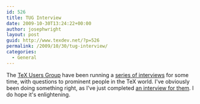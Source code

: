 ```yaml
---
id: 526
title: TUG Interview
date: 2009-10-30T13:24:22+00:00
author: josephwright
layout: post
guid: http://www.texdev.net/?p=526
permalink: /2009/10/30/tug-interview/
categories:
  - General
---
```

The <a title="TeX Users Group (TUG)" href="http://www.tug.org/">TeX Users Group</a> have been running a <a title="Interview Corner" href="http://www.tug.org/interviews/">series of interviews</a> for some time, with questions to prominent people in the TeX world. I've obviously been doing something right, as I've just completed <a href="http://www.tug.org/interviews/wright.html">an interview for them</a>. I do hope it's enlightening.
